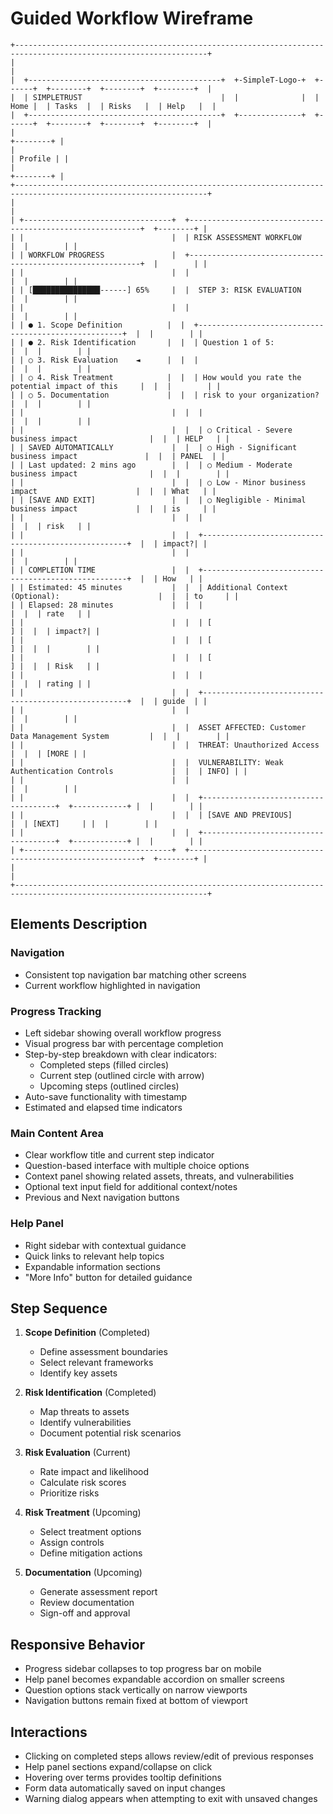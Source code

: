 # Guided Workflow Wireframe

```
+-----------------------------------------------------------------------------------------------------------------+
|                                                                                                                 |
|  +-------------------------------------------+  +-SimpleT-Logo-+  +------+  +--------+  +--------+  +--------+  |
|  | SIMPLETRUST                               |  |              |  | Home |  | Tasks  |  | Risks   |  | Help   |  |
|  +-------------------------------------------+  +--------------+  +------+  +--------+  +--------+  +--------+  |
|                                                                                                      +--------+ |
|                                                                                                      | Profile | |
|                                                                                                      +--------+ |
+-----------------------------------------------------------------------------------------------------------------+
|                                                                                                                 |
| +---------------------------------+  +-----------------------------------------------------------+  +--------+ |
| |                                 |  | RISK ASSESSMENT WORKFLOW                                  |  |        | |
| | WORKFLOW PROGRESS               |  +-----------------------------------------------------------+  |        | |
| |                                 |  |                                                           |  |        | |
| | [███████████████------] 65%     |  |  STEP 3: RISK EVALUATION                                  |  |        | |
| |                                 |  |                                                           |  |        | |
| | ● 1. Scope Definition          |  |  +-----------------------------------------------------+  |  |        | |
| | ● 2. Risk Identification       |  |  | Question 1 of 5:                                    |  |  |        | |
| | ○ 3. Risk Evaluation    ◄      |  |  |                                                     |  |  |        | |
| | ○ 4. Risk Treatment            |  |  | How would you rate the potential impact of this     |  |  |        | |
| | ○ 5. Documentation             |  |  | risk to your organization?                          |  |  |        | |
| |                                 |  |  |                                                     |  |  |        | |
| |                                 |  |  | ○ Critical - Severe business impact                |  |  | HELP   | |
| | SAVED AUTOMATICALLY             |  |  | ○ High - Significant business impact               |  |  | PANEL  | |
| | Last updated: 2 mins ago        |  |  | ○ Medium - Moderate business impact                |  |  |        | |
| |                                 |  |  | ○ Low - Minor business impact                      |  |  | What   | |
| | [SAVE AND EXIT]                 |  |  | ○ Negligible - Minimal business impact             |  |  | is     | |
| |                                 |  |  |                                                     |  |  | risk   | |
| |                                 |  |  +-----------------------------------------------------+  |  | impact?| |
| |                                 |  |                                                           |  |        | |
| | COMPLETION TIME                 |  |  +-----------------------------------------------------+  |  | How   | |
| | Estimated: 45 minutes           |  |  | Additional Context (Optional):                      |  |  | to     | |
| | Elapsed: 28 minutes             |  |  |                                                     |  |  | rate   | |
| |                                 |  |  | [                                                 ] |  |  | impact?| |
| |                                 |  |  | [                                                 ] |  |  |        | |
| |                                 |  |  | [                                                 ] |  |  | Risk   | |
| |                                 |  |  |                                                     |  |  | rating | |
| |                                 |  |  +-----------------------------------------------------+  |  | guide  | |
| |                                 |  |                                                           |  |        | |
| |                                 |  |  ASSET AFFECTED: Customer Data Management System         |  |  |        | |
| |                                 |  |  THREAT: Unauthorized Access                             |  |  | [MORE | |
| |                                 |  |  VULNERABILITY: Weak Authentication Controls             |  |  | INFO] | |
| |                                 |  |                                                           |  |        | |
| |                                 |  |  +-------------------------------------+  +------------+ |  |        | |
| |                                 |  |  | [SAVE AND PREVIOUS]                 |  | [NEXT]     | |  |        | |
| |                                 |  |  +-------------------------------------+  +------------+ |  |        | |
| +---------------------------------+  +-----------------------------------------------------------+  +--------+ |
|                                                                                                                 |
+-----------------------------------------------------------------------------------------------------------------+
```

## Elements Description

### Navigation
- Consistent top navigation bar matching other screens
- Current workflow highlighted in navigation

### Progress Tracking
- Left sidebar showing overall workflow progress
- Visual progress bar with percentage completion
- Step-by-step breakdown with clear indicators:
  - Completed steps (filled circles)
  - Current step (outlined circle with arrow)
  - Upcoming steps (outlined circles)
- Auto-save functionality with timestamp
- Estimated and elapsed time indicators

### Main Content Area
- Clear workflow title and current step indicator
- Question-based interface with multiple choice options
- Context panel showing related assets, threats, and vulnerabilities
- Optional text input field for additional context/notes
- Previous and Next navigation buttons

### Help Panel
- Right sidebar with contextual guidance
- Quick links to relevant help topics
- Expandable information sections
- "More Info" button for detailed guidance

## Step Sequence
1. **Scope Definition** (Completed)
   - Define assessment boundaries
   - Select relevant frameworks
   - Identify key assets

2. **Risk Identification** (Completed)
   - Map threats to assets
   - Identify vulnerabilities
   - Document potential risk scenarios

3. **Risk Evaluation** (Current)
   - Rate impact and likelihood
   - Calculate risk scores
   - Prioritize risks

4. **Risk Treatment** (Upcoming)
   - Select treatment options
   - Assign controls
   - Define mitigation actions

5. **Documentation** (Upcoming)
   - Generate assessment report
   - Review documentation
   - Sign-off and approval

## Responsive Behavior
- Progress sidebar collapses to top progress bar on mobile
- Help panel becomes expandable accordion on smaller screens
- Question options stack vertically on narrow viewports
- Navigation buttons remain fixed at bottom of viewport

## Interactions
- Clicking on completed steps allows review/edit of previous responses
- Help panel sections expand/collapse on click
- Hovering over terms provides tooltip definitions
- Form data automatically saved on input changes
- Warning dialog appears when attempting to exit with unsaved changes 